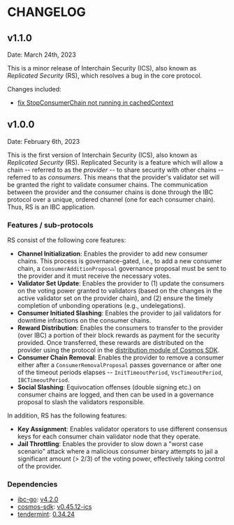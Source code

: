 # CHANGELOG

## v1.1.0

Date: March 24th, 2023

This is a minor release of Interchain Security (ICS), also known as _Replicated Security_ (RS), which resolves a bug in the core protocol.

Changes included:

* [fix StopConsumerChain not running in cachedContext](https://github.com/cosmos/interchain-security/pull/802)

## v1.0.0

Date: February 6th, 2023

This is the first version of Interchain Security (ICS), also known as _Replicated Security_ (RS). 
Replicated Security is a feature which will allow a chain -- referred to as the _provider_ -- to share security with other chains -- referred to as _consumers_. 
This means that the provider's validator set will be granted the right to validate consumer chains.
The communication between the provider and the consumer chains is done through the IBC protocol over a unique, ordered channel (one for each consumer chain). Thus, RS is an IBC application.

### Features / sub-protocols

RS consist of the following core features:

- **Channel Initialization**: Enables the provider to add new consumer chains. This process is governance-gated, i.e., to add a new consumer chain, a `ConsumerAdditionProposal` governance proposal must be sent to the provider and it must receive the necessary votes.
- **Validator Set Update**: Enables the provider to 
  (1) update the consumers on the voting power granted to validators (based on the changes in the active validator set on the provider chain), 
  and (2) ensure the timely completion of unbonding operations (e.g., undelegations).
- **Consumer Initiated Slashing**: Enables the provider to jail validators for downtime infractions on the consumer chains. 
- **Reward Distribution**: Enables the consumers to transfer to the provider (over IBC) a portion of their block rewards as payment for the security provided. Once transferred, these rewards are distributed on the provider using the protocol in the [distribution module of Cosmos SDK](https://docs.cosmos.network/v0.45/modules/distribution/). 
- **Consumer Chain Removal**: Enables the provider to remove a consumer either after a `ConsumerRemovalProposal` passes governance or after one of the timeout periods elapses -- `InitTimeoutPeriod`, `VscTimeoutPeriod`, `IBCTimeoutPeriod`.
- **Social Slashing**: Equivocation offenses (double signing etc.) on consumer chains are logged, and then can be used in a governance proposal to slash the validators responsible.

In addition, RS has the following features:

- **Key Assignment**: Enables validator operators to use different consensus keys for each consumer chain validator node that they operate.
- **Jail Throttling**: Enables the provider to slow down a "worst case scenario" attack where a malicious consumer binary attempts to jail a significant amount (> 2/3) of the voting power, effectively taking control of the provider.

### Dependencies

- [ibc-go](https://github.com/cosmos/ibc-go): [v4.2.0](https://github.com/cosmos/ibc-go/blob/release/v4.2.x/CHANGELOG.md)
- [cosmos-sdk](https://github.com/cosmos/cosmos-sdk): [v0.45.12-ics](https://github.com/cosmos/cosmos-sdk/tree/v0.45.13-ics)
- [tendermint](https://github.com/informalsystems/tendermint): [0.34.24](https://github.com/informalsystems/tendermint/tree/v0.34.24)
